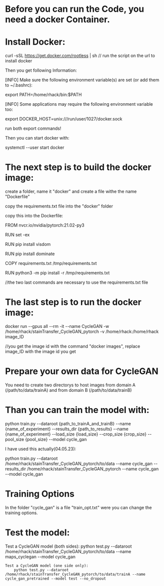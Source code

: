# Before you can run the Code, you need a docker Container.

# Install Docker:

curl -sSL https://get.docker.com/rootless | sh    // run the script on the url to install docker

Then you get following Information:

[INFO] Make sure the following environment variable(s) are set (or add them to ~/.bashrc):

export PATH=/home/rhack/bin:$PATH

[INFO] Some applications may require the following environment variable too:

export DOCKER_HOST=unix:///run/user/1027/docker.sock

run both export commands!

Then you can start docker with:

systemctl --user start docker

# The next step is to build the docker image:

create a folder, name it "docker" and create a file withe the name "Dockerfile"

copy the requirements.txt file into the "docker" folder

copy this into the Dockerfile:

FROM nvcr.io/nvidia/pytorch:21.02-py3


RUN set -ex

RUN pip install visdom

RUN pip install dominate

COPY requirements.txt /tmp/requirements.txt

RUN python3 -m pip install -r /tmp/requirements.txt

//the two last commands are necessary to use the requirements.txt file

# The last step is to run the docker image:

docker run --gpus all --rm -it --name CycleGAN -w /home/rhack/stainTransfer_CycleGAN_pytorch -v /home/rhack:/home/rhack image_ID

//you get the image id with the command "docker images", replace image_ID with the image id you get

# Prepare your own data for CycleGAN

You need to create two directorys to host images from domain A (/path/to/data/trainA) and from domain B (/path/to/data/trainB)

# Than you can train the model with:

python train.py --dataroot {path_to_trainA_and_trainB} --name {name_of_experiment} --results_dir {path_to_results} --name {name_of_experiment} --load_size {load_size} --crop_size {crop_size} --pool_size {pool_size} --model cycle_gan

I have used this actually(04.05.23):

python train.py --dataroot /home/rhack/stainTransfer_CycleGAN_pytorch/to/data --name cycle_gan --results_dir /home/rhack/stainTransfer_CycleGAN_pytorch --name cycle_gan  --model cycle_gan

# Training Options

In the folder "cycle_gan" is a file "train_opt.txt" were you can change the training options.

# Test the model:

Test a CycleGAN model (both sides):
        python test.py --dataroot /home/rhack/stainTransfer_CycleGAN_pytorch/to/data --name maps_cyclegan --model cycle_gan
        
    Test a CycleGAN model (one side only):
        python test.py --dataroot /home/rhack/stainTransfer_CycleGAN_pytorch/to/data/trainA --name cycle_gan_pretrained --model test --no_dropout